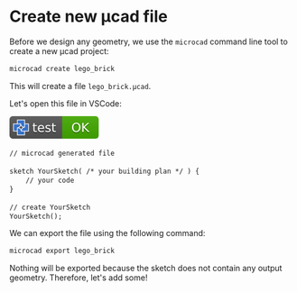 # Create new µcad file

Before we design any geometry, we use the `microcad` command line tool to create a new µcad project:

```sh
microcad create lego_brick
```

This will create a file `lego_brick.µcad`.

Let's open this file in VSCode:

[![test](.test/create.svg)](.test/create.log)

```µcad,create
// microcad generated file

sketch YourSketch( /* your building plan */ ) {
    // your code
}

// create YourSketch
YourSketch();
```

We can export the file using the following command:

```sh
microcad export lego_brick
```

Nothing will be exported because the sketch does not contain any output geometry.
Therefore, let's add some!
